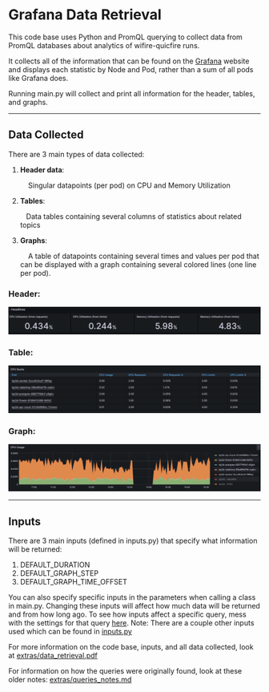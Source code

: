 # Grafana Data Retrieval

This code base uses Python and PromQL querying to collect data from PromQL databases about analytics of wifire-quicfire runs.

It collects all of the information that can be found on the [Grafana](https://grafana.nrp-nautilus.io/d/85a562078cdf77779eaa1add43ccec1e/kubernetes-compute-resources-namespace-pods?orgId=1&var-datasource=default&var-cluster=&var-namespace=wifire-quicfire&from=1690454188000&to=1690472188000) website and displays each statistic by Node and Pod, rather than a sum of all pods like Grafana does.


Running main.py will collect and print all information for the header, tables, and graphs.

___

## Data Collected

There are 3 main types of data collected:
1. **Header data**: 
	
    &nbsp; &nbsp; Singular datapoints (per pod) on CPU and Memory Utilization

2. **Tables**: 
	
    &nbsp; &nbsp;Data tables containing several columns of statistics about related topics 

3. **Graphs**:
	
    &nbsp; &nbsp; A table of datapoints containing several times and values per pod that can be displayed with a graph containing several colored lines (one line per pod).



### Header:
![Header](extras/readme_photos/example_header.png)

### Table:
![Tables](extras/readme_photos/example_table.png)  

### Graph:
![Graphs](extras/readme_photos/example_graph.png)  

___

## Inputs
There are 3 main inputs (defined in inputs.py) that specify what information will be returned:
1. DEFAULT_DURATION
2. DEFAULT_GRAPH_STEP
3. DEFAULT_GRAPH_TIME_OFFSET

You can also specify specific inputs in the parameters when calling a class in main.py. Changing these inputs will affect how much data will be returned and from how long ago.
To see how inputs affect a specific query, mess with the settings for that query [here](https://thanos.nrp-nautilus.io/).
Note: There are a couple other inputs used which can be found in [inputs.py](inputs.py)


For more information on the code base, inputs, and all data collected, look at [extras/data_retrieval.pdf](extras/data_retrieval.pdf)

For information on how the queries were originally found, look at these older notes: [extras/queries_notes.md](extras/queries_notes.md)

